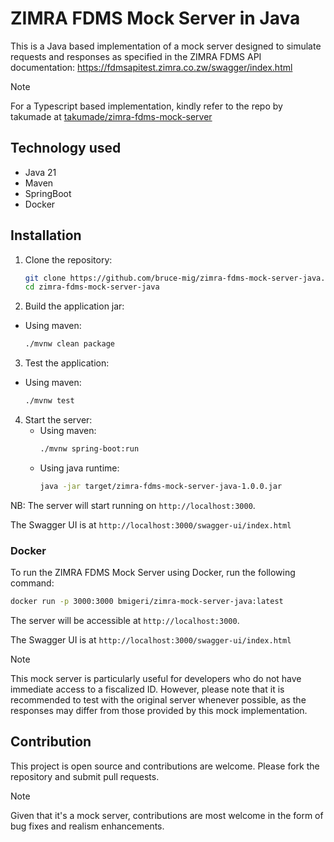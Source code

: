 # ZIMRA FDMS Mock Server in Java

This is a Java based implementation of a mock server designed to simulate requests and responses as specified in the ZIMRA FDMS API documentation: https://fdmsapitest.zimra.co.zw/swagger/index.html

> [!NOTE]
> For a Typescript based implementation, kindly refer to the repo by takumade at [takumade/zimra-fdms-mock-server](https://github.com/takumade/zimra-fdms-mock-server)


## Technology used

- Java 21
- Maven
- SpringBoot
- Docker

## Installation

1. Clone the repository:
   ```sh
   git clone https://github.com/bruce-mig/zimra-fdms-mock-server-java.git
   cd zimra-fdms-mock-server-java
   ```

2. Build the application jar:
  - Using maven:
     ```sh
     ./mvnw clean package
     ```

3. Test the application:
  - Using maven:
     ```sh
     ./mvnw test
     ```

4. Start the server:
   - Using maven:
     ```sh
     ./mvnw spring-boot:run
     ```
   - Using java runtime:
     ```sh
     java -jar target/zimra-fdms-mock-server-java-1.0.0.jar
     ```

NB: The server will start running on `http://localhost:3000`.

The Swagger UI is at `http://localhost:3000/swagger-ui/index.html`


### Docker 

To run the ZIMRA FDMS Mock Server using Docker, run the following command:

```bash
docker run -p 3000:3000 bmigeri/zimra-mock-server-java:latest
```

The server will be accessible at `http://localhost:3000`.

The Swagger UI is at `http://localhost:3000/swagger-ui/index.html`


> [!NOTE]
> This mock server is particularly useful for developers who do not have immediate access to a fiscalized ID. However, please note that it is recommended to test with the original server whenever possible, as the responses may differ from those provided by this mock implementation.


## Contribution
This project is open source and contributions are welcome. Please fork the repository and submit pull requests. 

> [!NOTE]
> Given that it's a mock server, contributions are most welcome in the form of bug fixes and realism enhancements.

[//]: # (### Todo)

[//]: # (✅ Device endpoints  <br>)

[//]: # (✅ Public endpoints  <br>)

[//]: # (✅ User endpoints  <br>)

[//]: # (✅ ProductsStock endpoints  <br>)

[//]: # (⏳ Make mock server as realistic as possible  <br>)

[//]: # ()
[//]: # (> [!NOTE])

[//]: # (> Most of the endpoints are mocked but I want it to be as realistic as possible. An average user shouldnt tell the difference between the mock server and the original server. 😊 For more info see [TODO.md]&#40;TODO.md&#41; )

[//]: # ()
[//]: # ()
